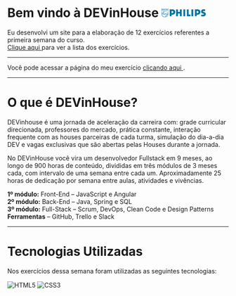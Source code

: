 # Bem vindo à DEVinHouse <img width="20%" alt="Philips" src="imagens/logo-phil.png"/>
 
Eu desenvolvi um site para a elaboração de 12 exercícios referentes a primeira semana do curso. <br/>
<a href="https://github.com/GeorgeEnriqueBravo/DEVinHouse-Semana1/blob/main/M%C3%B3dulo%201%20-%20Semana%2001%20-%20Exerc%C3%ADcios.pdf" target="_blank">
    Clique aqui
</a> para ver a lista dos exercícios.

---

Você pode acessar a página do meu exercício
<a href="https://georgeenriquebravo.github.io/DEVinHouse-Semana1/" target="_blank">
    clicando aqui
</a>
.

---

# O que é DEVinHouse?
DEVinhouse é uma jornada de aceleração da carreira com: grade curricular direcionada, professores do mercado, prática constante, interação frequente com as houses parceiras de cada turma, simulação do dia-a-dia DEV e vagas exclusivas que são abertas pelas Houses durante a jornada.

No DEVinHouse você vira um desenvolvedor Fullstack em 9 meses, ao longo de 900 horas de conteúdo, divididas em três módulos de 3 meses cada, com intervalo de uma semana entre cada um. Aproximadamente 25 horas de dedicação por semana entre aulas, atividades e vivências.

__1º módulo:__ Front-End – JavaScript e Angular <br/>
__2º módulo:__ Back-End – Java, Spring e SQL <br/>
__3º módulo:__ Full-Stack – Scrum, DevOps, Clean Code e Design Patterns <br/>
__Ferramentas__ – GitHub, Trello e Slack

---

# Tecnologias Utilizadas
Nos exercícios dessa semana foram utilizadas as seguintes tecnologias:
<div style="display: inline_block">
    <img align="center" alt="HTML5" src="https://img.shields.io/badge/HTML5-E34F26?style=for-the-badge&logo=html5&logoColor=white"/>
    <img align="center" alt="CSS3" src="https://img.shields.io/badge/CSS3-1572B6?style=for-the-badge&logo=css3&logoColor=white"/>
</div>

